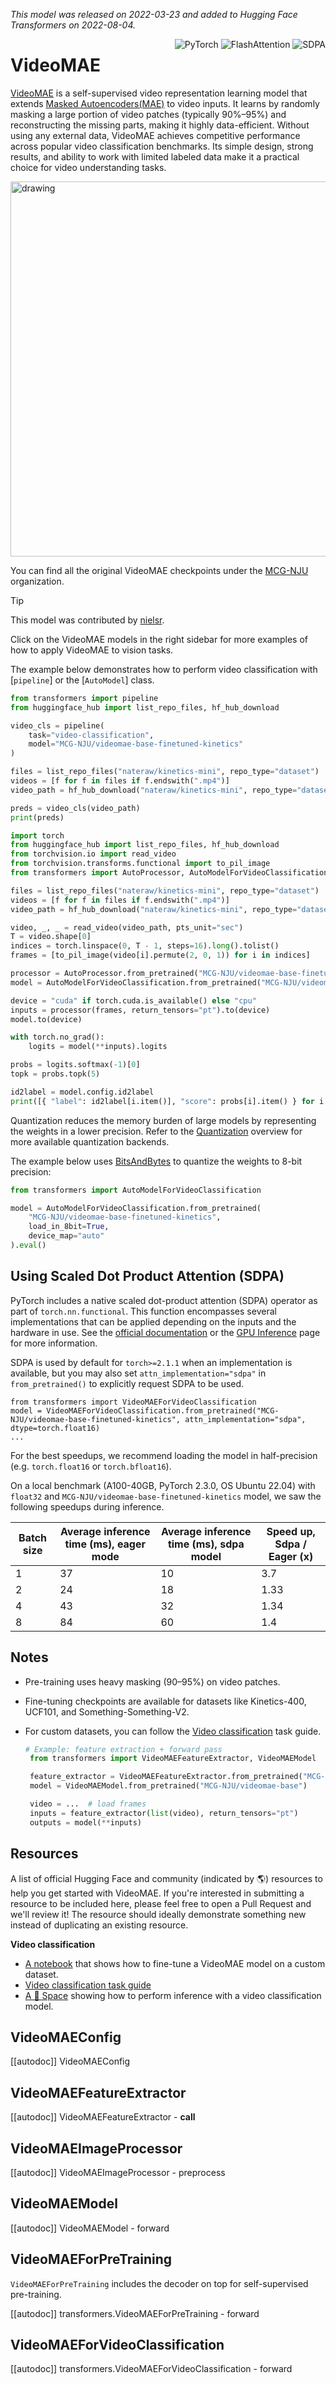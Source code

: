 <!--Copyright 2022 The HuggingFace Team. All rights reserved.

Licensed under the Apache License, Version 2.0 (the "License"); you may not use this file except in compliance with
the License. You may obtain a copy of the License at

http://www.apache.org/licenses/LICENSE-2.0

Unless required by applicable law or agreed to in writing, software distributed under the License is distributed on
an "AS IS" BASIS, WITHOUT WARRANTIES OR CONDITIONS OF ANY KIND, either express or implied. See the License for the
specific language governing permissions and limitations under the License.

⚠️ Note that this file is in Markdown but contain specific syntax for our doc-builder (similar to MDX) that may not be
rendered properly in your Markdown viewer.

-->
*This model was released on 2022-03-23 and added to Hugging Face Transformers on 2022-08-04.*

<div style="float: right;">
    <div class="flex flex-wrap space-x-1">
        <img alt="PyTorch" src="https://img.shields.io/badge/PyTorch-DE3412?style=flat&logo=pytorch&logoColor=white">
        <img alt="FlashAttention" src="https://img.shields.io/badge/%E2%9A%A1%EF%B8%8E%20FlashAttention-eae0c8?style=flat">
        <img alt="SDPA" src="https://img.shields.io/badge/SDPA-DE3412?style=flat&logo=pytorch&logoColor=white">
    </div>
</div>

# VideoMAE

[VideoMAE](https://huggingface.co/papers/2203.12602) is a self-supervised video representation learning model that extends [Masked Autoencoders(MAE)](vit_mae) to video inputs. It learns by randomly masking a large portion of video patches (typically 90%–95%) and reconstructing the missing parts, making it highly data-efficient. Without using any external data, VideoMAE achieves competitive performance across popular video classification benchmarks. Its simple design, strong results, and ability to work with limited labeled data make it a practical choice for video understanding tasks.

<img src="https://huggingface.co/datasets/huggingface/documentation-images/resolve/main/transformers/model_doc/videomae_architecture.jpeg"
alt="drawing" width="600"/>

You can find all the original VideoMAE checkpoints under the [MCG-NJU](https://huggingface.co/MCG-NJU/models) organization.

> [!TIP]
> This model was contributed by [nielsr](https://huggingface.co/nielsr).
>
> Click on the VideoMAE models in the right sidebar for more examples of how to apply VideoMAE to vision tasks.

The example below demonstrates how to perform video classification with [`pipeline`] or the [`AutoModel`] class.

<hfoptions id="usage">
<hfoption id="Pipeline">

```python
from transformers import pipeline
from huggingface_hub import list_repo_files, hf_hub_download

video_cls = pipeline(
    task="video-classification",
    model="MCG-NJU/videomae-base-finetuned-kinetics"
)

files = list_repo_files("nateraw/kinetics-mini", repo_type="dataset")
videos = [f for f in files if f.endswith(".mp4")]
video_path = hf_hub_download("nateraw/kinetics-mini", repo_type="dataset", filename=videos[0])

preds = video_cls(video_path)
print(preds)
```

</hfoption>
<hfoption id="AutoModel">

```python
import torch
from huggingface_hub import list_repo_files, hf_hub_download
from torchvision.io import read_video
from torchvision.transforms.functional import to_pil_image
from transformers import AutoProcessor, AutoModelForVideoClassification

files = list_repo_files("nateraw/kinetics-mini", repo_type="dataset")
videos = [f for f in files if f.endswith(".mp4")]
video_path = hf_hub_download("nateraw/kinetics-mini", repo_type="dataset", filename=videos[0])

video, _, _ = read_video(video_path, pts_unit="sec")
T = video.shape[0]
indices = torch.linspace(0, T - 1, steps=16).long().tolist()
frames = [to_pil_image(video[i].permute(2, 0, 1)) for i in indices]

processor = AutoProcessor.from_pretrained("MCG-NJU/videomae-base-finetuned-kinetics")
model = AutoModelForVideoClassification.from_pretrained("MCG-NJU/videomae-base-finetuned-kinetics").eval()

device = "cuda" if torch.cuda.is_available() else "cpu"
inputs = processor(frames, return_tensors="pt").to(device)
model.to(device)

with torch.no_grad():
    logits = model(**inputs).logits

probs = logits.softmax(-1)[0]
topk = probs.topk(5)

id2label = model.config.id2label
print([{ "label": id2label[i.item()], "score": probs[i].item() } for i in topk.indices])
```

</hfoption>
</hfoptions>

Quantization reduces the memory burden of large models by representing the weights in a lower precision. Refer to the [Quantization](../quantization/overview) overview for more available quantization backends.

The example below uses [BitsAndBytes](https://huggingface.co/docs/transformers/main/en/quantization/bitsandbytes) to quantize the weights to 8-bit precision:

```python
from transformers import AutoModelForVideoClassification

model = AutoModelForVideoClassification.from_pretrained(
    "MCG-NJU/videomae-base-finetuned-kinetics",
    load_in_8bit=True, 
    device_map="auto"
).eval()
```

## Using Scaled Dot Product Attention (SDPA)

PyTorch includes a native scaled dot-product attention (SDPA) operator as part of `torch.nn.functional`. This function 
encompasses several implementations that can be applied depending on the inputs and the hardware in use. See the 
[official documentation](https://pytorch.org/docs/stable/generated/torch.nn.functional.scaled_dot_product_attention.html) 
or the [GPU Inference](https://huggingface.co/docs/transformers/main/en/perf_infer_gpu_one#pytorch-scaled-dot-product-attention)
page for more information.

SDPA is used by default for `torch>=2.1.1` when an implementation is available, but you may also set 
`attn_implementation="sdpa"` in `from_pretrained()` to explicitly request SDPA to be used.

```
from transformers import VideoMAEForVideoClassification
model = VideoMAEForVideoClassification.from_pretrained("MCG-NJU/videomae-base-finetuned-kinetics", attn_implementation="sdpa", dtype=torch.float16)
...
```

For the best speedups, we recommend loading the model in half-precision (e.g. `torch.float16` or `torch.bfloat16`).

On a local benchmark (A100-40GB, PyTorch 2.3.0, OS Ubuntu 22.04) with `float32` and `MCG-NJU/videomae-base-finetuned-kinetics` model, we saw the following speedups during inference.

|   Batch size |   Average inference time (ms), eager mode |   Average inference time (ms), sdpa model |   Speed up, Sdpa / Eager (x) |
|--------------|-------------------------------------------|-------------------------------------------|------------------------------|
|            1 |                                        37 |                                        10 |                      3.7  |
|            2 |                                        24 |                                        18 |                      1.33 |
|            4 |                                        43 |                                        32 |                      1.34 |
|            8 |                                        84 |                                        60 |                      1.4  |

## Notes

- Pre-training uses heavy masking (90–95%) on video patches.
- Fine-tuning checkpoints are available for datasets like Kinetics-400, UCF101, and Something-Something-V2.
- For custom datasets, you can follow the [Video classification](../tasks/video_classification) task guide.

   ```py
   # Example: feature extraction + forward pass
    from transformers import VideoMAEFeatureExtractor, VideoMAEModel

    feature_extractor = VideoMAEFeatureExtractor.from_pretrained("MCG-NJU/videomae-base")
    model = VideoMAEModel.from_pretrained("MCG-NJU/videomae-base")

    video = ...  # load frames
    inputs = feature_extractor(list(video), return_tensors="pt")
    outputs = model(**inputs)
    ``` 
   
## Resources

A list of official Hugging Face and community (indicated by 🌎) resources to help you get started with VideoMAE. If
you're interested in submitting a resource to be included here, please feel free to open a Pull Request and we'll
review it! The resource should ideally demonstrate something new instead of duplicating an existing resource.

**Video classification**
- [A notebook](https://github.com/huggingface/notebooks/blob/main/examples/video_classification.ipynb) that shows how
to fine-tune a VideoMAE model on a custom dataset.
- [Video classification task guide](../tasks/video_classification)
- [A 🤗 Space](https://huggingface.co/spaces/sayakpaul/video-classification-ucf101-subset) showing how to perform inference with a video classification model.

## VideoMAEConfig

[[autodoc]] VideoMAEConfig

## VideoMAEFeatureExtractor

[[autodoc]] VideoMAEFeatureExtractor
    - __call__

## VideoMAEImageProcessor

[[autodoc]] VideoMAEImageProcessor
    - preprocess

## VideoMAEModel

[[autodoc]] VideoMAEModel
    - forward

## VideoMAEForPreTraining

`VideoMAEForPreTraining` includes the decoder on top for self-supervised pre-training.

[[autodoc]] transformers.VideoMAEForPreTraining
    - forward

## VideoMAEForVideoClassification

[[autodoc]] transformers.VideoMAEForVideoClassification
    - forward
